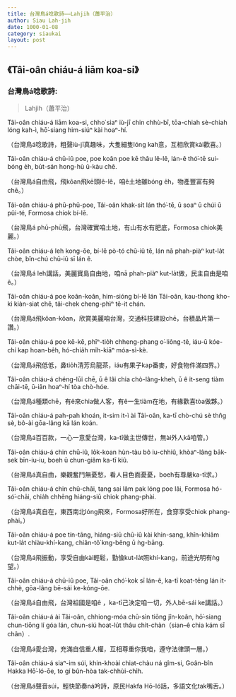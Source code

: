 ```yaml
---
title: 台灣鳥á唸歌詩——Lahjih（蕭平治）
author: Siau Lah-jih
date: 1000-01-08
category: siaukai
layout: post
---
```


## 《Tâi-oân chiáu-á liām koa-si》
### 台灣鳥á唸歌詩:		
> Lahjih（蕭平治）

Tâi-oân chiáu-á liām koa-si, chho͘ siaⁿ iù-jī chin chhù-bī, tōa-chiah sè-chiah lóng kah-ì, hō͘-siang him-siúⁿ kài hoaⁿ-hí.

（台灣鳥á唸歌詩，粗聲iù-jī真趣味，大隻細隻lóng kah意，互相欣賞kài歡喜。）
 
 
Tâi-oân chiáu-á chū-iû poe, poe koân poe kē thâu lê-lê, lán-ê thó͘-tē sui-bóng e̍h, bu̍t-sán hong-hù ū-kàu chē.

（台灣鳥á自由飛，飛kôan飛kē頭lê-lê，咱ê土地雖bóng e̍h，物產豐富有夠chē。）
 
 
Tâi-oân chiáu-á phū-phū-poe, Tâi-oân khak-si̍t lán thó͘-tē, ū soaⁿ ū chúi ū pûi-té, Formosa chiok bí-lē.

（台灣鳥á phū-phū飛，台灣確實咱土地，有山有水有肥底，Formosa chiok美麗。）
 
 
Tâi-oân chiáu-á leh kong-ōe, bí-lē pò-tó chū-iû tē, lán nā phah-piàⁿ kut-la̍t chòe, bîn-chú chū-iû sī lán ê.

（台灣鳥á leh講話，美麗寶島自由地，咱nā phah-piàⁿ kut-la̍t做，民主自由是咱ê。）
 
 
Tâi-oân chiáu-á poe koân-koân, him-sióng bí-lē lán Tâi-oân, kau-thong kho-ki kiàn-siat chē, tâi-chek cheng-phìⁿ tē-it chán.

（台灣鳥á飛kôan-kôan，欣賞美麗咱台灣，交通科技建設chē，台積晶片第一讚。）
 
 
Tâi-oân chiáu-á poe kē-kē, phīⁿ-tio̍h chheng-phang o͘-liông-tê, iáu-ū kóe-chí kap hoan-be̍h, hó-chia̍h mi̍h-kiāⁿ móa-sì-kè.

（台灣鳥á飛低低，鼻tio̍h清芳烏龍茶，iáu有果子kap番麥，好食物件滿四界。）
 
 
Tâi-oân chiáu-á chéng-lūi chē, ū ê lâi chia chò-lâng-kheh, ū ê it-seng tiàm chāi-tē, ū-iân hoaⁿ-hí tòa chò-hóe.

（台灣鳥á種類chē，有ê來chia做人客，有ê一生tiàm在地，有緣歡喜tòa做夥。）
 
 
Tâi-oân chiáu-á pah-pah khoán, it-sim it-ì ài Tâi-oân, ka-tī chò-chú sè thn̂g sè, bô-ài gōa-lâng kā lán koán.

（台灣鳥á百百款，一心一意愛台灣，ka-tī做主世傳世，無ài外人kā咱管。）
 
 
Tâi-oân chiáu-á chin chū-iû, lo̍k-koan hùn-tàu bô iu-chhiû, khòaⁿ-lâng ba̍k-sek bīn-iu-iu, boeh ū chun-giâm ka-tī kiû.

（台灣鳥á真自由，樂觀奮鬥無憂愁，看人目色面憂憂，boeh有尊嚴ka-tī求。）
 
 
Tâi-oân chiáu-á chin chū-chāi, tang sai lâm pak lóng poe lâi, Formosa hó-só͘-chāi, chia̍h chhēng hiáng-siū chiok phang-phài.

（台灣鳥á真自在，東西南北lóng飛來，Formosa好所在，食穿享受chiok phang-phài。）
 
 
Tâi-oân chiáu-á poe tín-tāng, hiáng-siū chū-iû kài khin-sang, khîn-khiām kut-la̍t chiàu-khí-kang, chiân-tô͘ kng-bêng ū ǹg-bāng. 

（台灣鳥á飛振動，享受自由kài輕鬆，勤儉kut-la̍t照khí-kang，前途光明有ǹg望。）
 
 
Tâi-oân chiáu-á chū-iû poe, Tâi-oân chó͘-kok sī lán-ê, ka-tī koat-tēng lán it-chhè, gōa-lâng bē-sái ke-kóng-ōe.

（台灣鳥á自由飛，台灣祖國是咱ê ，ka-tī己決定咱一切，外人bē-sái ke講話。）
 
 
Tâi-oân chiáu-á ài Tâi-oân, chhiong-móa chū-sìn tiōng jîn-koân, hō͘-siang chun-tiōng lí góa lán, chun-siú hoat-lu̍t thâu chit-chàn（sian–ê chia kám sī chân）.

（台灣鳥á愛台灣，充滿自信重人權，互相尊重你我咱，遵守法律頭一層。）
 
 
Tâi-oân chiáu-á siaⁿ-im súi, khin-khoài chiat-chàu ná gîm-si, Goân-bîn Hakka Hō͘-ló-ōe, to gí bûn-hòa tak-chhùi-chi̍h.

（台灣鳥á聲音súi，輕快節奏ná吟詩，原民Hakfa Hō-ló話，多語文化tak嘴舌。）
 
 

